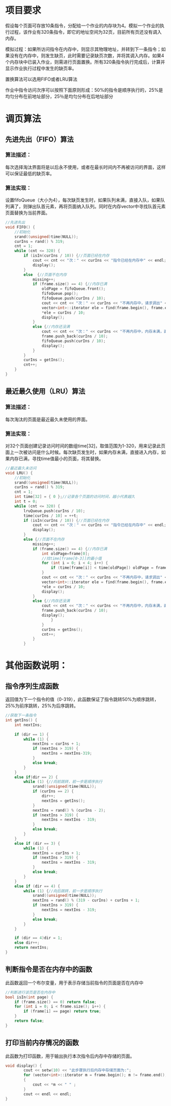 # 项目要求

假设每个页面可存放10条指令，分配给一个作业的内存块为4。模拟一个作业的执行过程，该作业有320条指令，即它的地址空间为32页，目前所有页还没有调入内存。

模拟过程：如果所访问指令在内存中，则显示其物理地址，并转到下一条指令；如果没有在内存中，则发生缺页，此时需要记录缺页次数，并将其调入内存。如果4个内存块中已装入作业，则需进行页面置换。所有320条指令执行完成后，计算并显示作业执行过程中发生的缺页率。

置换算法可以选用FIFO或者LRU算法

作业中指令访问次序可以按照下面原则形成：50%的指令是顺序执行的，25%是均匀分布在前地址部分，25％是均匀分布在后地址部分

# 调页算法

## 先进先出（FIFO）算法

### 算法描述：

每次选择淘汰界面将是以后永不使用，或者在最长时间内不再被访问的界面，这样可以保证最低的缺页率。

### 算法实现：

设置fifoQueue（大小为4），每次缺页发生时，如果队列未满，直接入队，如果队列满了，则弹出队首元素，再将页面纳入队列。同时在内存vector中寻找队首元素页面替换为当前界面。

```c++
//先进先出
void FIFO() {
	//初始化
	srand((unsigned)time(NULL));
	curIns = rand() % 319;
	cnt = 1;
	while (cnt <= 320) {
		if (isIn(curIns / 10)) {//页面已经在内存
			cout << cnt << "次：" << curIns << "指令已经在内存中" << endl;
			display();
		}
		else  {//页面不在内存
			missing++;
			if (frame.size() == 4) {//内存已满
				oldPage = fifoQueue.front();
				fifoQueue.pop();
				fifoQueue.push(curIns / 10);
				cout << cnt << "次：" << curIns << "不再内存中，请求调出" << oldPage << "页" << endl;
				vector<int>::iterator ele = find(frame.begin(), frame.end(), oldPage);
				*ele = curIns / 10;
				display();
			}
			else {//内存还没满 
				cout << cnt << "次：" << curIns << "不再内存中，内存未满，直接加入内存" << endl;
				frame.push_back(curIns / 10);
				fifoQueue.push(curIns / 10);
				display();
			}
		}
		curIns = getIns();
		cnt++;
	}
}
```

## 最近最久使用（LRU）算法

### 算法描述：

每次淘汰的页面是最近最久未使用的界面。

### 算法实现：

对32个页面创建记录访问时间的数组time[32]，取值范围为1-320，用来记录此页面上一次被访问是什么时候。每次缺页发生时，如果内存未满，直接进入内存，如果内存已满，寻找time值最小的页面，将其替换。

```c++
//最近最久未访问
void LRU() {
	//初始化
	srand((unsigned)time(NULL));
	curIns = rand() % 319;
	cnt = 1;
	int time[32] = { 0 };//记录各个页面的访问时间，越小代表越久
	int t = 0;
	while (cnt <= 320) {
		lruQueue.push(curIns / 10);
		time[curIns / 10] = ++t;
		if (isIn(curIns / 10)) {//页面已经在内存
			cout << cnt << "次：" << curIns << "指令已经在内存中" << endl;
			display();
		}
		else {//页面不在内存
			missing++;
			if (frame.size() == 4) {//内存已满
				int oldPage=frame[0];
				//找time[frame[0-3]]的最小值
				for (int i = 0; i < 4; i++) {
					if (time[frame[i]] < time[oldPage]) oldPage = frame[i];
				}
				cout << cnt << "次：" << curIns << "不再内存中，请求调出" << oldPage << "页" << endl;
				vector<int>::iterator ele = find(frame.begin(), frame.end(), oldPage);
				*ele = curIns / 10;
				display();
			}
			else {//内存还没满 
				cout << cnt << "次：" << curIns << "不再内存中，内存未满，直接加入内存" << endl;
				frame.push_back(curIns / 10);
        		display();
        			}
        		}
        		curIns = getIns();
        		cnt++;
        	}
        }
```


# 其他函数说明：

## 指令序列生成函数

返回值为下一个指令的值（0-319），此函数保证了指令跳转50%为顺序跳转，25%为前序跳转，25%为后序跳转。

```c++
//获取下一条指令
int getIns() {
	int nextIns;
	
	if (dir == 1) {
		while (1) {
			nextIns = curIns + 1;
			if (nextIns > 319) {
				nextIns = nextIns-319;
			}
			else break;
		}
	}
	else if(dir == 2) {
		while (1) {//向前跳转，前一步是顺序执行
			srand((unsigned)time(NULL));
			if (curIns == 2) {
				dir++;
				nextIns = getIns();
			}
			nextIns = rand() % (curIns - 2);
			if (nextIns > 319) {
				nextIns = nextIns - 319;
			}
			else break;
		}
	}
	else if (dir == 3) {
		while (1) {	
			nextIns = curIns + 1;
			if (nextIns > 319) {
				nextIns = nextIns - 319;
			}
			else break;
		}
	}
	else if (dir == 4) {
		while (1) {//向后跳转，前一步是顺序执行
			srand((unsigned)time(NULL));
			nextIns = rand() % (319 - curIns) + curIns + 1;
			if (nextIns > 319) {
				nextIns = nextIns - 319;
			}
			else break;
		}
	}

	if (dir == 4)dir = 1;
	else dir++;
	return nextIns;
}
```

## 判断指令是否在内存中的函数

此函数返回一个布尔变量，用于表示存储当前指令的页面是否在内存中

```c++
//判断进行该页是否在内存中
bool isIn(int page) {
	if (frame.size() == 0) return false;
	for (int i = 0; i < frame.size(); i++) {
		if (frame[i] == page) return true;
	}
	return false;
}
```


## 打印当前内存情况的函数

此函数为打印函数，用于输出执行本次指令后内存中存储的页面。

```c++
void display() {
		cout << setw(10) << "此步骤执行后内存中存储页面为:";
		for (vector<int>::iterator m = frame.begin(); m != frame.end(); m++)  
		{ 
			cout << *m << " " ; 
		}
		cout << endl << endl;
}
```
